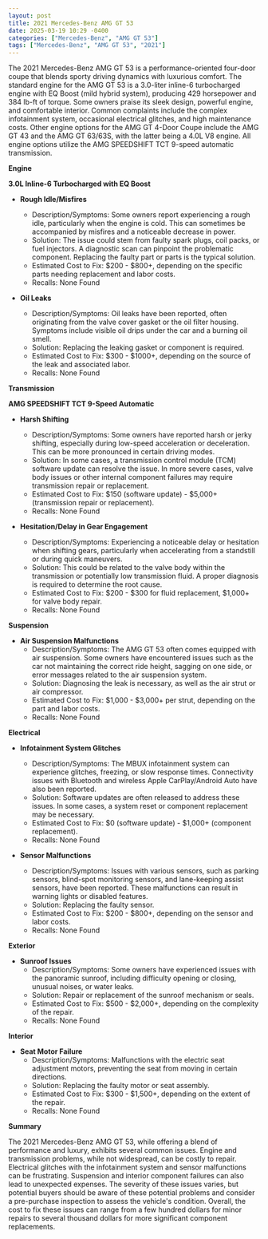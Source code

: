```yaml
---
layout: post
title: 2021 Mercedes-Benz AMG GT 53
date: 2025-03-19 10:29 -0400
categories: ["Mercedes-Benz", "AMG GT 53"]
tags: ["Mercedes-Benz", "AMG GT 53", "2021"]
---
```

The 2021 Mercedes-Benz AMG GT 53 is a performance-oriented four-door coupe that blends sporty driving dynamics with luxurious comfort. The standard engine for the AMG GT 53 is a 3.0-liter inline-6 turbocharged engine with EQ Boost (mild hybrid system), producing 429 horsepower and 384 lb-ft of torque. Some owners praise its sleek design, powerful engine, and comfortable interior. Common complaints include the complex infotainment system, occasional electrical glitches, and high maintenance costs. Other engine options for the AMG GT 4-Door Coupe include the AMG GT 43 and the AMG GT 63/63S, with the latter being a 4.0L V8 engine. All engine options utilize the AMG SPEEDSHIFT TCT 9-speed automatic transmission.

**Engine**

**3.0L Inline-6 Turbocharged with EQ Boost**

*   **Rough Idle/Misfires**
    *   Description/Symptoms: Some owners report experiencing a rough idle, particularly when the engine is cold. This can sometimes be accompanied by misfires and a noticeable decrease in power.
    *   Solution: The issue could stem from faulty spark plugs, coil packs, or fuel injectors. A diagnostic scan can pinpoint the problematic component. Replacing the faulty part or parts is the typical solution.
    *   Estimated Cost to Fix: $200 - $800+, depending on the specific parts needing replacement and labor costs.
    *   Recalls: None Found

*   **Oil Leaks**
    *   Description/Symptoms: Oil leaks have been reported, often originating from the valve cover gasket or the oil filter housing. Symptoms include visible oil drips under the car and a burning oil smell.
    *   Solution: Replacing the leaking gasket or component is required.
    *   Estimated Cost to Fix: $300 - $1000+, depending on the source of the leak and associated labor.
    *   Recalls: None Found

**Transmission**

**AMG SPEEDSHIFT TCT 9-Speed Automatic**

*   **Harsh Shifting**
    *   Description/Symptoms: Some owners have reported harsh or jerky shifting, especially during low-speed acceleration or deceleration. This can be more pronounced in certain driving modes.
    *   Solution: In some cases, a transmission control module (TCM) software update can resolve the issue. In more severe cases, valve body issues or other internal component failures may require transmission repair or replacement.
    *   Estimated Cost to Fix: $150 (software update) - $5,000+ (transmission repair or replacement).
    *   Recalls: None Found

*   **Hesitation/Delay in Gear Engagement**
    *   Description/Symptoms: Experiencing a noticeable delay or hesitation when shifting gears, particularly when accelerating from a standstill or during quick maneuvers.
    *   Solution: This could be related to the valve body within the transmission or potentially low transmission fluid. A proper diagnosis is required to determine the root cause.
    *   Estimated Cost to Fix: $200 - $300 for fluid replacement, $1,000+ for valve body repair.
    *   Recalls: None Found

**Suspension**

*   **Air Suspension Malfunctions**
    *   Description/Symptoms: The AMG GT 53 often comes equipped with air suspension. Some owners have encountered issues such as the car not maintaining the correct ride height, sagging on one side, or error messages related to the air suspension system.
    *   Solution: Diagnosing the leak is necessary, as well as the air strut or air compressor.
    *   Estimated Cost to Fix: $1,000 - $3,000+ per strut, depending on the part and labor costs.
    *   Recalls: None Found

**Electrical**

*   **Infotainment System Glitches**
    *   Description/Symptoms: The MBUX infotainment system can experience glitches, freezing, or slow response times. Connectivity issues with Bluetooth and wireless Apple CarPlay/Android Auto have also been reported.
    *   Solution: Software updates are often released to address these issues. In some cases, a system reset or component replacement may be necessary.
    *   Estimated Cost to Fix: $0 (software update) - $1,000+ (component replacement).
    *   Recalls: None Found

*   **Sensor Malfunctions**
    *   Description/Symptoms: Issues with various sensors, such as parking sensors, blind-spot monitoring sensors, and lane-keeping assist sensors, have been reported. These malfunctions can result in warning lights or disabled features.
    *   Solution: Replacing the faulty sensor.
    *   Estimated Cost to Fix: $200 - $800+, depending on the sensor and labor costs.
    *   Recalls: None Found

**Exterior**

*   **Sunroof Issues**
    *   Description/Symptoms: Some owners have experienced issues with the panoramic sunroof, including difficulty opening or closing, unusual noises, or water leaks.
    *   Solution: Repair or replacement of the sunroof mechanism or seals.
    *   Estimated Cost to Fix: $500 - $2,000+, depending on the complexity of the repair.
    *   Recalls: None Found

**Interior**

*   **Seat Motor Failure**
    *   Description/Symptoms: Malfunctions with the electric seat adjustment motors, preventing the seat from moving in certain directions.
    *   Solution: Replacing the faulty motor or seat assembly.
    *   Estimated Cost to Fix: $300 - $1,500+, depending on the extent of the repair.
    *   Recalls: None Found

**Summary**

The 2021 Mercedes-Benz AMG GT 53, while offering a blend of performance and luxury, exhibits several common issues. Engine and transmission problems, while not widespread, can be costly to repair. Electrical glitches with the infotainment system and sensor malfunctions can be frustrating. Suspension and interior component failures can also lead to unexpected expenses. The severity of these issues varies, but potential buyers should be aware of these potential problems and consider a pre-purchase inspection to assess the vehicle's condition. Overall, the cost to fix these issues can range from a few hundred dollars for minor repairs to several thousand dollars for more significant component replacements.

